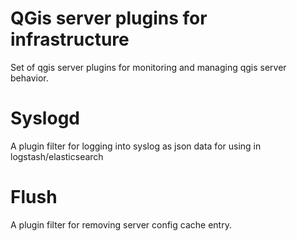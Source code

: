 
QGis server plugins for infrastructure
======================================

Set of qgis server plugins for monitoring and managing 
qgis server behavior.


Syslogd
=======

A plugin filter  for logging into syslog as json data for using in logstash/elasticsearch


Flush
=====

A plugin filter for removing server config cache entry.

